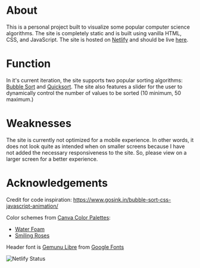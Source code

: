 # About

This is a personal project built to visualize some popular computer science algorithms. The site is completely static and is built using vanilla HTML, CSS, and JavaScript. The site is hosted on [Netlify](https://www.netlify.com) and should be live [here](https://algov1z.netlify.app).


# Function

In it's current iteration, the site supports two popular sorting algorithms: [Bubble Sort](https://en.wikipedia.org/wiki/Bubble_sort) and [Quicksort](https://en.wikipedia.org/wiki/Quicksort). The site also features a slider for the user to dynamically control the number of values to be sorted (10 minimum, 50 maximum.)

# Weaknesses

The site is currently not optimized for a mobile experience. In other words, it does not look quite as intended when on smaller screens because I have not added the necessary responsiveness to the site. So, please view on a larger screen for a better experience.

# Acknowledgements

Credit for code inspiration: https://www.gosink.in/bubble-sort-css-javascript-animation/


Color schemes from [Canva Color Palettes](https://www.canva.com/colors/color-palette-generator/):
- [Water Foam](https://www.canva.com/colors/color-palettes/water-foam/)
- [Smiling Roses](https://www.canva.com/colors/color-palettes/smiling-roses/)


Header font is [Gemunu Libre](https://fonts.google.com/specimen/Gemunu+Libre?preview.text=AlgoViz&preview.text_type=custom#standard-styles) from [Google Fonts](https://fonts.google.com/)


![Netlify Status](https://api.netlify.com/api/v1/badges/07fa0fa1-405b-43f4-a189-174e3d850202/deploy-status)